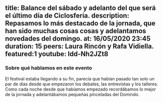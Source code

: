 title: Balance del sábado y adelanto del que será el último día de Ciclosferia.
description: Repasamos lo más destacado de la jornada, que han sido muchas cosas cosas y adelantamos novedades del domingo. 
at: 16/05/2020 23:45
duration: 15
peers: Laura Rincón y Rafa Vidiella. 
featured:1
youtube: ldd-Nh2JZt8
----
### Sobre qué hablamos en este evento

El festival estaba llegando a su fin, parecía que habían pasado tan solo un par de días desde que empezaron los debates, las entrevistas y los talleres. Como cada noche desde que habíamos empezado recordábamos lo mejor de la jornada y adelantábamos pequeñas pinceladas del Domindo.
